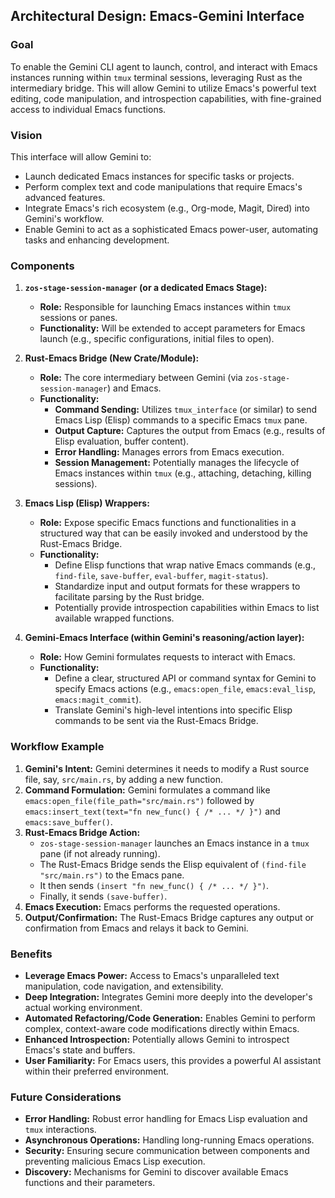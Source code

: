 ## Architectural Design: Emacs-Gemini Interface

### Goal
To enable the Gemini CLI agent to launch, control, and interact with Emacs instances running within `tmux` terminal sessions, leveraging Rust as the intermediary bridge. This will allow Gemini to utilize Emacs's powerful text editing, code manipulation, and introspection capabilities, with fine-grained access to individual Emacs functions.

### Vision
This interface will allow Gemini to:
*   Launch dedicated Emacs instances for specific tasks or projects.
*   Perform complex text and code manipulations that require Emacs's advanced features.
*   Integrate Emacs's rich ecosystem (e.g., Org-mode, Magit, Dired) into Gemini's workflow.
*   Enable Gemini to act as a sophisticated Emacs power-user, automating tasks and enhancing development.

### Components

1.  **`zos-stage-session-manager` (or a dedicated Emacs Stage):**
    *   **Role:** Responsible for launching Emacs instances within `tmux` sessions or panes.
    *   **Functionality:** Will be extended to accept parameters for Emacs launch (e.g., specific configurations, initial files to open).

2.  **Rust-Emacs Bridge (New Crate/Module):**
    *   **Role:** The core intermediary between Gemini (via `zos-stage-session-manager`) and Emacs.
    *   **Functionality:**
        *   **Command Sending:** Utilizes `tmux_interface` (or similar) to send Emacs Lisp (Elisp) commands to a specific Emacs `tmux` pane.
        *   **Output Capture:** Captures the output from Emacs (e.g., results of Elisp evaluation, buffer content).
        *   **Error Handling:** Manages errors from Emacs execution.
        *   **Session Management:** Potentially manages the lifecycle of Emacs instances within `tmux` (e.g., attaching, detaching, killing sessions).

3.  **Emacs Lisp (Elisp) Wrappers:**
    *   **Role:** Expose specific Emacs functions and functionalities in a structured way that can be easily invoked and understood by the Rust-Emacs Bridge.
    *   **Functionality:**
        *   Define Elisp functions that wrap native Emacs commands (e.g., `find-file`, `save-buffer`, `eval-buffer`, `magit-status`).
        *   Standardize input and output formats for these wrappers to facilitate parsing by the Rust bridge.
        *   Potentially provide introspection capabilities within Emacs to list available wrapped functions.

4.  **Gemini-Emacs Interface (within Gemini's reasoning/action layer):**
    *   **Role:** How Gemini formulates requests to interact with Emacs.
    *   **Functionality:**
        *   Define a clear, structured API or command syntax for Gemini to specify Emacs actions (e.g., `emacs:open_file`, `emacs:eval_lisp`, `emacs:magit_commit`).
        *   Translate Gemini's high-level intentions into specific Elisp commands to be sent via the Rust-Emacs Bridge.

### Workflow Example

1.  **Gemini's Intent:** Gemini determines it needs to modify a Rust source file, say, `src/main.rs`, by adding a new function.
2.  **Command Formulation:** Gemini formulates a command like `emacs:open_file(file_path="src/main.rs")` followed by `emacs:insert_text(text="fn new_func() { /* ... */ }")` and `emacs:save_buffer()`.
3.  **Rust-Emacs Bridge Action:**
    *   `zos-stage-session-manager` launches an Emacs instance in a `tmux` pane (if not already running).
    *   The Rust-Emacs Bridge sends the Elisp equivalent of `(find-file "src/main.rs")` to the Emacs pane.
    *   It then sends `(insert "fn new_func() { /* ... */ }")`.
    *   Finally, it sends `(save-buffer)`.
4.  **Emacs Execution:** Emacs performs the requested operations.
5.  **Output/Confirmation:** The Rust-Emacs Bridge captures any output or confirmation from Emacs and relays it back to Gemini.

### Benefits

*   **Leverage Emacs Power:** Access to Emacs's unparalleled text manipulation, code navigation, and extensibility.
*   **Deep Integration:** Integrates Gemini more deeply into the developer's actual working environment.
*   **Automated Refactoring/Code Generation:** Enables Gemini to perform complex, context-aware code modifications directly within Emacs.
*   **Enhanced Introspection:** Potentially allows Gemini to introspect Emacs's state and buffers.
*   **User Familiarity:** For Emacs users, this provides a powerful AI assistant within their preferred environment.

### Future Considerations

*   **Error Handling:** Robust error handling for Emacs Lisp evaluation and `tmux` interactions.
*   **Asynchronous Operations:** Handling long-running Emacs operations.
*   **Security:** Ensuring secure communication between components and preventing malicious Emacs Lisp execution.
*   **Discovery:** Mechanisms for Gemini to discover available Emacs functions and their parameters.
